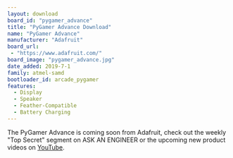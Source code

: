 ```yaml
---
layout: download
board_id: "pygamer_advance"
title: "PyGamer Advance Download"
name: "PyGamer Advance"
manufacturer: "Adafruit"
board_url:
 - "https://www.adafruit.com/"
board_image: "pygamer_advance.jpg"
date_added: 2019-7-1
family: atmel-samd
bootloader_id: arcade_pygamer
features:
  - Display
  - Speaker
  - Feather-Compatible
  - Battery Charging
---
```


The PyGamer Advance is coming soon from Adafruit, check out the weekly "Top Secret" segment on ASK AN ENGINEER or the upcoming new product videos on [YouTube](https://www.youtube.com/adafruit).
